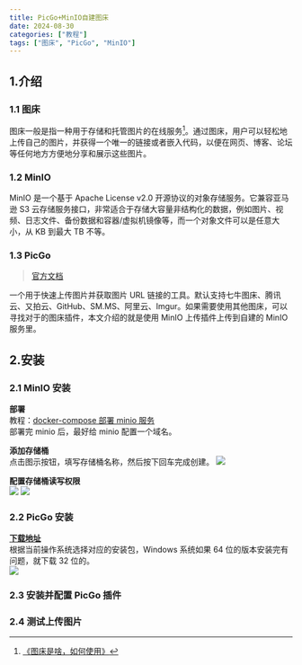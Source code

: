```yaml
---
title: PicGo+MinIO自建图床
date: 2024-08-30
categories: ["教程"]
tags: ["图床", "PicGo", "MinIO"]
---
```


## 1.介绍

### 1.1 图床

图床一般是指一种用于存储和托管图片的在线服务[^图床介绍]。通过图床，用户可以轻松地上传自己的图片，并获得一个唯一的链接或者嵌入代码，以便在网页、博客、论坛等任何地方方便地分享和展示这些图片。<br>

### 1.2 MinIO

MinIO 是一个基于 Apache License v2.0 开源协议的对象存储服务。它兼容亚马逊 S3 云存储服务接口，非常适合于存储大容量非结构化的数据，例如图片、视频、日志文件、备份数据和容器/虚拟机镜像等，而一个对象文件可以是任意大小，从 KB 到最大 TB 不等。

### 1.3 PicGo

> [官方文档](https://picgo.github.io/PicGo-Doc/zh/guide/)

一个用于快速上传图片并获取图片 URL 链接的工具。默认支持七牛图床、腾讯云、又拍云、GitHub、SM.MS、阿里云、Imgur。如果需要使用其他图床，可以寻找对于的图床插件，本文介绍的就是使用 MinIO 上传插件上传到自建的 MinIO 服务里。

## 2.安装

### 2.1 MinIO 安装

**部署**<br>
教程：[docker-compose 部署 minio 服务](https://blog.qiang.uk/2023/02/01/好用的docker应用汇总/#minio单机部署)<br>
部署完 minio 后，最好给 minio 配置一个域名。

**添加存储桶**<br>
点击图示按钮，填写存储桶名称，然后按下回车完成创建。
![](https://minio.qiang.uk/static/2024/08/30/9945329c78051eb943788e7d999053f8.jpg)

**配置存储桶读写权限**<br>
![](https://minio.qiang.uk/static/2024/08/30/597255acf4375fe9db671b6a5e2a493e.jpg)
![](https://minio.qiang.uk/static/2024/08/30/41dbb49777b1d7dbb3cb92f0a352f5dc.jpg)

### 2.2 PicGo 安装

[**下载地址**](https://github.com/Molunerfinn/PicGo/releases)<br>
根据当前操作系统选择对应的安装包，Windows 系统如果 64 位的版本安装完有问题，就下载 32 位的。<br>
![](https://minio.qiang.uk/static/2024/08/30/b16c70598b4c3b7f02198751918e838b.jpg)

### 2.3 安装并配置 PicGo 插件

### 2.4 测试上传图片

[^图床介绍]: [《图床是啥，如何使用》](https://blog.csdn.net/m0_46350557/article/details/141127831)
